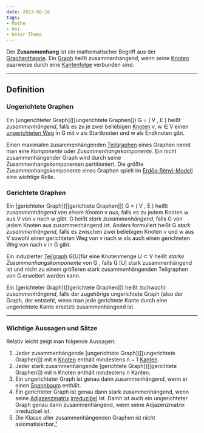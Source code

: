 ```yaml
---
date: 2023-08-16
tags: 
- Mathe
- Uni
- Unter Thema
---
```

Der **Zusammenhang** ist ein mathematischer Begriff aus der [Graphentheorie](https://de.wikipedia.org/wiki/Graphentheorie "Graphentheorie"). Ein [Graph](Graphen) heißt zusammenhängend, wenn seine [Knoten](https://de.wikipedia.org/wiki/Knoten_(Graphentheorie) "Knoten (Graphentheorie)") paarweise durch eine [Kantenfolge](https://de.wikipedia.org/wiki/Kantenfolge "Kantenfolge") verbunden sind.

---
## Definition

### Ungerichtete Graphen
Ein [ungerichteter Graph]([[ungerichtete Graphen]]) G = ( V , E ) heißt _zusammenhängend_, falls es zu je zwei beliebigen [Knoten](https://de.wikipedia.org/wiki/Knoten_(Graphentheorie) "Knoten (Graphentheorie)") v, w  ∈ V einen [ungerichteten Weg](https://de.wikipedia.org/wiki/Ungerichteter_Weg "Ungerichteter Weg") in G mit v als Startknoten und w als Endknoten gibt.

Einen maximalen zusammenhängenden [Teilgraphen](https://de.wikipedia.org/wiki/Teilgraph "Teilgraph") eines Graphen nennt man eine _Komponente_ oder _Zusammenhangskomponente_. Ein nicht zusammenhängender Graph wird durch seine Zusammenhangskomponenten partitioniert. Die größte Zusammenhangskomponente eines Graphen spielt im [Erdős-Rényi-Modell](https://de.wikipedia.org/wiki/Zufallsgraph "Zufallsgraph") eine wichtige Rolle.
### Gerichtete Graphen
Ein [gerichteter Graph]([[gerichtete Graphen]]) G = ( V , E ) heißt _zusammenhängend von einem Knoten_ v _aus_, falls es zu jedem Knoten w aus V von v nach w gibt. G heißt _stark zusammenhängend_, falls G von jedem Knoten aus zusammenhängend ist. Anders formuliert heißt G _stark zusammenhängend_, falls es zwischen zwei beliebigen Knoten v und w aus V sowohl einen gerichteten Weg von v nach w als auch einen gerichteten Weg von nach v  in G gibt.

Ein induzierter [Teilgraph](https://de.wikipedia.org/wiki/Teilgraph "Teilgraph") G[U]für eine Knotenmenge U ⊂ V heißt _starke Zusammenhangskomponente_ von G , falls G [U] stark zusammenhängend ist und nicht zu einem größeren stark zusammenhängenden Teilgraphen von G erweitert werden kann.

Ein [gerichteter Graph]([[gerichtete Graphen]]) heißt _(schwach) zusammenhängend_, falls der zugehörige ungerichtete Graph (also der Graph, der entsteht, wenn man jede gerichtete Kante durch eine ungerichtete Kante ersetzt) zusammenhängend ist.

--- 
### Wichtige Aussagen und Sätze
Relativ leicht zeigt man folgende Aussagen:

1. Jeder zusammenhängende [ungerichtete Graph]([[ungerichtete Graphen]]) mit n [Knoten](https://de.wikipedia.org/wiki/Knoten_(Graphentheorie) "Knoten (Graphentheorie)") enthält mindestens n − 1 [Kanten](https://de.wikipedia.org/wiki/Kante_(Graphentheorie) "Kante (Graphentheorie)").
2. Jeder stark zusammenhängende [gerichtete Graph]([[gerichtete Graphen]]) mit n Knoten enthält mindestens n Kanten.
3. Ein ungerichteter Graph ist genau dann zusammenhängend, wenn er einen [Spannbaum](https://de.wikipedia.org/wiki/Spannbaum "Spannbaum") enthält.
4. Ein gerichteter Graph ist genau dann stark zusammenhängend, wenn seine [Adjazenzmatrix](https://de.wikipedia.org/wiki/Adjazenzmatrix "Adjazenzmatrix") [irreduzibel](https://de.wikipedia.org/wiki/Irreduzible_Matrix "Irreduzible Matrix") ist. Damit ist auch ein ungerichteter Graph genau dann zusammenhängend, wenn seine Adjazenzmatrix irreduzibel ist.
5. Die Klasse aller zusammenhängenden Graphen ist nicht axiomatisierbar.[¹](https://de.wikipedia.org/wiki/Zusammenhang_(Graphentheorie)#cite_note-1)
